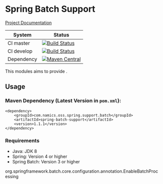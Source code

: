 # Spring Batch Support

[Project Documentation](http://namics.github.io/spring-batch-support)

System        | Status
--------------|------------------------------------------------        
CI master     | [![Build Status][travis-master]][travis-url]
CI develop    | [![Build Status][travis-develop]][travis-url]
Dependency    | [![Maven Central](https://maven-badges.herokuapp.com/maven-central/com.namics.oss.spring.support.batch/spring-batch-support/badge.svg)](https://maven-badges.herokuapp.com/maven-central/com.namics.oss.spring.support.batch/spring-batch-support)

This modules aims to provide .

## Usage

### Maven Dependency (Latest Version in `pom.xml`):

	<dependency>
		<groupId>com.namics.oss.spring.support.batch</groupId>
		<artifactId>spring-batch-support</artifactId>
		<version>1.1.1</version>
	</dependency>
	
### Requirements	

- Java: JDK 8 
- Spring: Version 4 or higher
- Spring Batch: Version 3 or higher           	 



org.springframework.batch.core.configuration.annotation.EnableBatchProcessing

[travis-master]: https://travis-ci.org/namics/spring-batch-support.svg?branch=master
[travis-develop]: https://travis-ci.org/namics/spring-batch-support.svg?branch=develop
[travis-url]: https://travis-ci.org/namics/spring-batch-support